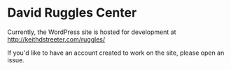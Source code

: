 # David Ruggles Center

Currently, the WordPress site is hosted for development at http://keithdstreeter.com/ruggles/

If you'd like to have an account created to work on the site, please open an issue.
